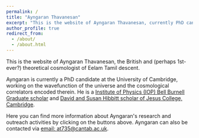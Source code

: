 ```yaml
---
permalink: /
title: "Ayngaran Thavanesan"
excerpt: "This is the website of Ayngaran Thavanesan, currently PhD candidate at University of Cambridge"
author_profile: true
redirect_from:
  - /about/
  - /about.html
---
```


This is the website of Ayngaran Thavanesan, the British and (perhaps 1st-ever?) theoretical cosmologist of Eelam Tamil descent.

Ayngaran is currently a PhD candidate at the University of Cambridge, working on the wavefunction of the universe and the cosmological correlators encoded therein. He is a [Institute of Physics (IOP) Bell Burnell Graduate scholar](https://www.iop.org/about/support-grants/bell-burnell-fund/2021-awardees/ayngaran-thavanesan) and [David and Susan Hibbitt scholar of Jesus College, Cambridge](https://www.student-funding.cam.ac.uk/jesus-college-david-and-susan-hibbitt-scholarship-202021).


Here you can find more information about Ayngaran's research and outreach activities by clicking on the buttons above. Ayngaran can also be contacted via [email: at735@cantab.ac.uk](mailto:at735@cantab.ac.uk).
